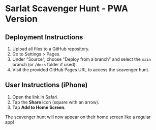
# Sarlat Scavenger Hunt - PWA Version

## Deployment Instructions

1. Upload all files to a GitHub repository.
2. Go to Settings > Pages.
3. Under "Source", choose "Deploy from a branch" and select the `main` branch (or `/docs` folder if used).
4. Visit the provided GitHub Pages URL to access the scavenger hunt.

## User Instructions (iPhone)
1. Open the link in Safari.
2. Tap the **Share** icon (square with an arrow).
3. Tap **Add to Home Screen**.

The scavenger hunt will now appear on their home screen like a regular app!
